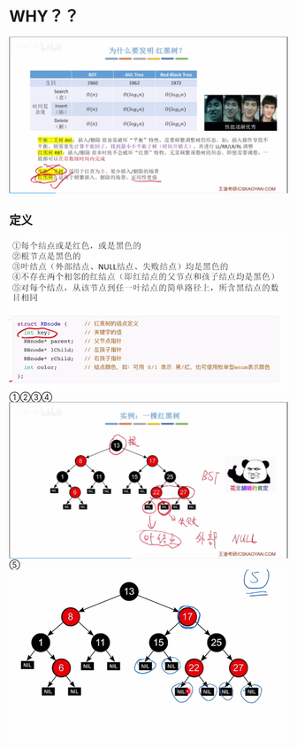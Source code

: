 


# WHY？？
![输入图片说明](/imgs/2025-07-27/92AZg5MDs7XXpXum.png)

## 定义
![输入图片说明](/imgs/2025-07-27/jucRyXaih8pa40oj.png)
①②③④
![输入图片说明](/imgs/2025-07-27/PB8sQiYzfgKeVm52.png)
⑤
![输入图片说明](/imgs/2025-07-27/sAm78y8n3DMPgyam.png)
<!--stackedit_data:
eyJoaXN0b3J5IjpbLTEyNDg4NDExMDZdfQ==
-->